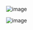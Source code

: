 ![image](https://github.com/user-attachments/assets/7d8ebe62-3715-473e-a292-fe0e62aad678)

![image](https://github.com/user-attachments/assets/a19b16fa-9cc4-478f-b7c0-eb49d8205da3)

